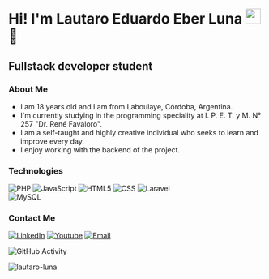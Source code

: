 <h1>Hi! I'm Lautaro Eduardo Eber Luna <img src="https://raw.githubusercontent.com/iampavangandhi/iampavangandhi/master/gifs/Hi.gif" width="30px"> 🚀</h1>
<h2>Fullstack developer student</h2>

### About Me
- I am 18 years old and I am from Laboulaye, Córdoba, Argentina.
- I'm currently studying in the programming speciality at I. P. E. T. y M. N° 257 "Dr. René Favaloro".
- I am a self-taught and highly creative individual who seeks to learn and improve every day.
- I enjoy working with the backend of the project.

### Technologies
  ![PHP](https://img.shields.io/badge/-PHP-333333?style=flat&logo=php)
  ![JavaScript](https://img.shields.io/badge/-JavaScript-333333?style=flat&logo=javascript)
  ![HTML5](https://img.shields.io/badge/-HTML5-333333?style=flat&logo=HTML5)
  ![CSS](https://img.shields.io/badge/-CSS-333333?style=flat&logo=CSS3&logoColor=1572B6)
  ![Laravel](https://img.shields.io/badge/-Laravel-333333?style=flat&logo=laravel)
  <br/>
  ![MySQL](https://img.shields.io/badge/-MySQL-333333?style=flat&logo=mysql)

### Contact Me
<a href="https://www.linkedin.com/in/maurovera/"><img alt="LinkedIn" src="https://img.shields.io/badge/LinkedIn-Lautaro%20Luna-blue?style=flat-square&logo=linkedin"></a>
<a href="https://www.youtube.com/@lauluna906"><img alt="Youtube" src="https://img.shields.io/badge/Youtube-lau-blue?style=flat-square&logo=youtube"></a>
<a href="lautaroluna906@gmail.com"><img alt="Email" src="https://img.shields.io/badge/Gmail-lautaroluna906@gmail.com-blue?style=flat-square&logo=gmail"></a>  

![GitHub Activity](https://github-readme-stats.vercel.app/api?username=lautaro-luna&show_icons=true)

<p align="left"> <img src="https://komarev.com/ghpvc/?username=lautaro-luna&label=Profile%20views&color=0e75b6&style=flat" alt="lautaro-luna" /> </p>
